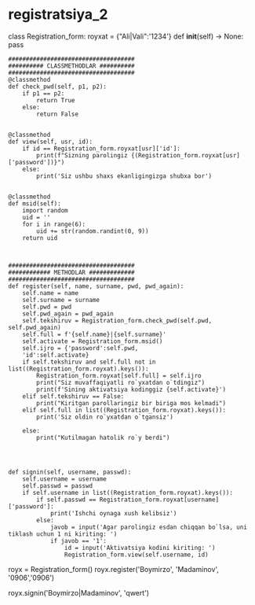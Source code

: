 # registratsiya_2
class Registration_form:
    royxat  = {"Ali|Vali":'1234'}
    def __init__(self) -> None:
        pass


    ####################################
    ########## CLASSMETHODLAR ##########
    ####################################
    @classmethod
    def check_pwd(self, p1, p2):
        if p1 == p2:
            return True
        else:
            return False

    
    @classmethod
    def view(self, usr, id):
        if id == Registration_form.royxat[usr]['id']:
            print(f"Sizning parolingiz {(Registration_form.royxat[usr]['password'])}")
        else:
            print('Siz ushbu shaxs ekanligingizga shubxa bor')


    @classmethod
    def msid(self):
        import random
        uid = ''
        for i in range(6):
            uid += str(random.randint(0, 9))
        return uid

    
    
    ####################################
    ############ METHODLAR #############
    ####################################
    def register(self, name, surname, pwd, pwd_again):
        self.name = name
        self.surname = surname
        self.pwd = pwd
        self.pwd_again = pwd_again
        self.tekshiruv = Registration_form.check_pwd(self.pwd, self.pwd_again)
        self.full = f'{self.name}|{self.surname}'
        self.activate = Registration_form.msid()
        self.ijro = {'password':self.pwd,
        'id':self.activate}
        if self.tekshiruv and self.full not in list((Registration_form.royxat).keys()):
            Registration_form.royxat[self.full] = self.ijro
            print("Siz muvaffaqiyatli ro`yxatdan o`tdingiz")
            print(f'Sining aktivatsiya kodinggiz {self.activate}')
        elif self.tekshiruv == False:
            print("Kiritgan parollaringiz bir biriga mos kelmadi")
        elif self.full in list((Registration_form.royxat).keys()):
            print('Siz oldin ro`yxatdan o`tgansiz')
            
        else:
            print("Kutilmagan hatolik ro`y berdi")

    
    

    def signin(self, username, passwd):
        self.username = username
        self.passwd = passwd
        if self.username in list((Registration_form.royxat).keys()):
            if self.passwd == Registration_form.royxat[username]['password']:
                print('Ishchi oynaga xush kelibsiz')
            else:
                javob = input('Agar parolingiz esdan chiqqan bo`lsa, uni tiklash uchun 1 ni kiriting: ')
                if javob == '1':
                    id = input('Aktivatsiya kodini kiriting: ')
                    Registration_form.view(self.username, id)




royx = Registration_form()
royx.register('Boymirzo', 'Madaminov', '0906','0906')




royx.signin('Boymirzo|Madaminov', 'qwert')

